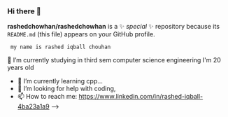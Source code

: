### Hi there 👋


**rashedchowhan/rashedchowhan** is a ✨ _special_ ✨ repository because its `README.md` (this file) appears on your GitHub profile.


     my name is rashed iqball chouhan
  🌱 I’m currently studying in third sem computer science engineering
      I'm 20 years old 
- 🌱 I’m currently learning cpp...
- 🤔 I’m looking for help with coding, 
- 📫 How to reach me: https://www.linkedin.com/in/rashed-iqball-4ba23a1a9
-->
